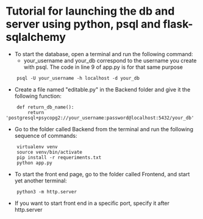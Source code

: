 # Tutorial for launching the db and server using python, psql and flask-sqlalchemy

- To start the database, open a terminal and run the following command:
  - your_username and your_db correspond to the username you create with psql. The code in line 9 of app.py is for that same purpose

```
    psql -U your_username -h localhost -d your_db
```

- Create a file named "editable.py" in the Backend folder and give it the following function:

```
    def return_db_name():
        return 'postgresql+psycopg2://your_username:password@localhost:5432/your_db'
```

- Go to the folder called Backend from the terminal and run the following sequence of commands:

```
    virtualenv venv
    source venv/bin/activate
    pip install -r requeriments.txt
    python app.py
```

- To start the front end page, go to the folder called Frontend, and start yet another terminal:

```
    python3 -m http.server
```

- If you want to start front end in a specific port, specify it after http.server
